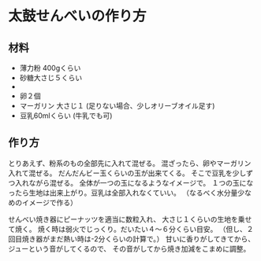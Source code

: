 # 太鼓せんべいの作り方

## 材料
- 薄力粉 400gくらい
- 砂糖大さじ５くらい
- 
- 卵２個
- マーガリン 大さじ１ (足りない場合、少しオリーブオイル足す)
- 豆乳60mlくらい (牛乳でも可)

## 作り方
とりあえず、粉系のもの全部先に入れて混ぜる。
混ざったら、卵やマーガリン入れて混ぜる。
だんだんビー玉くらいの玉が出来てくる。
そこで豆乳を少しずつ入れながら混ぜる。
全体が一つの玉になるようなイメージで。
１つの玉になったら生地は出来上がり。豆乳は全部入れなくていい。
（なるべく水分量少なめのイメージで作る）


せんべい焼き器にピーナッツを適当に数粒入れ、
大さじ１くらいの生地を乗せて焼く。
焼く時は弱火でじっくり。だいたい４〜６分くらい目安。
（但し、２回目焼き器がまだ熱い時は-2分くらいの計算で。）
甘いに香りがしてきてから、ジューという音がしてくるので、
その音がしてから焼き加減をこまめに調整。


